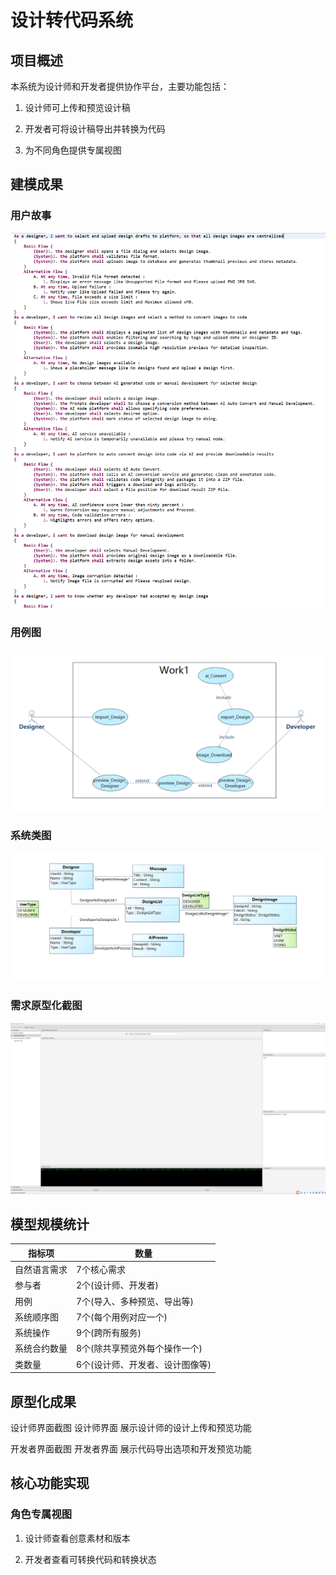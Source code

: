 # 设计转代码系统
## 项目概述
本系统为设计师和开发者提供协作平台，主要功能包括：

1. 设计师可上传和预览设计稿

2. 开发者可将设计稿导出并转换为代码

3. 为不同角色提供专属视图

## 建模成果
### 用户故事
![用例图](assets/images/userstory.png)
### 用例图
![用例图](assets/images/usecase.png)
### 系统类图
![用例图](assets/images/classdiagram.png)
### 需求原型化截图
![用例图](assets/images/running.png)

## 模型规模统计
|  指标项  |  数量  |
|  ----  | ----  |
|  自然语言需求  |  7个核心需求  |
|  参与者  |  2个(设计师、开发者)  |
|  用例	 |  7个(导入、多种预览、导出等)  |
|  系统顺序图  |  7个(每个用例对应一个)  |
|  系统操作  |  9个(跨所有服务)  |
|  系统合约数量  |  8个(除共享预览外每个操作一个)  |
|  类数量 |  6个(设计师、开发者、设计图像等)  |

## 原型化成果
设计师界面截图
设计师界面
展示设计师的设计上传和预览功能

开发者界面截图
开发者界面
展示代码导出选项和开发预览功能

## 核心功能实现
### 角色专属视图

1. 设计师查看创意素材和版本

2. 开发者查看可转换代码和转换状态
